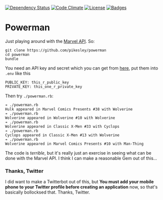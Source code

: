 [![Dependency Status](http://img.shields.io/gemnasium/pikesley/powerman.png)](https://gemnasium.com/pikesley/powerman)
[![Code Climate](http://img.shields.io/codeclimate/github/pikesley/powerman.png)](https://codeclimate.com/github/pikesley/powerman)
[![License](http://img.shields.io/:license-mit-blue.png)](http://pikesley.mit-license.org)
[![Badges](http://img.shields.io/:badges-4/4-ff6799.png)](https://github.com/pikesley/badger)

# Powerman

Just playing around with the [Marvel API](http://developer.marvel.com/). So:

    git clone https://github.com/pikesley/powerman
    cd powerman
    bundle

You need an API key and secret which you can get from [here](https://developer.marvel.com/signup), put them into `.env` like this

    PUBLIC_KEY: this_r_public_key
    PRIVATE_KEY: this_one_r_private_key
    
Then try `./powerman.rb`:

    ➔ ./powerman.rb
    Hulk appeared in Marvel Comics Presents #38 with Wolverine
    ➔ ./powerman.rb
    Wolverine appeared in Wolverine #10 with Wolverine
    ➔ ./powerman.rb
    Wolverine appeared in Classic X-Men #33 with Cyclops
    ➔ ./powerman.rb
    Cyclops appeared in Classic X-Men #13 with Wolverine
    ➔ ./powerman.rb
    Wolverine appeared in Marvel Comics Presents #10 with Man-Thing

The code is _terrible_, but it's really just an exercise in seeing what can be done with the Marvel API. I think I can make a reasonable Gem out of this…

### Thanks, Twitter

I did want to make a Twitterbot out of this, but **You must add your mobile phone to your Twitter profile before creating an application** now, so that's basically bollocksed that. Thanks, Twitter.
    
